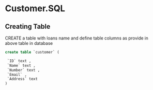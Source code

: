 # Customer.SQL

## Creating Table

CREATE a table with loans name and define table columns as provide in above table in database

```sql
create table `customer` (

 `ID` text ,
 `Name` text ,
 `Number` text ,
 `Email` ,
 `Address` text   
)
